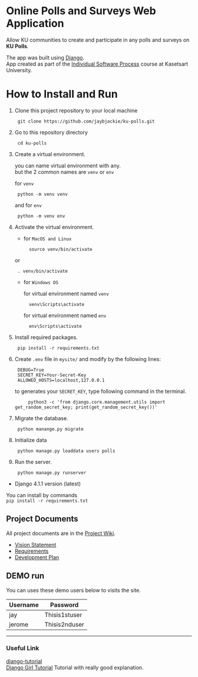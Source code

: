 # Online Polls and Surveys Web Application 

Allow KU communities to create and participate in any polls and surveys on **KU Polls**. <br>

The app was built using [Django](https://www.djangoproject.com/). <br>
App created as part of the [Individual Software Process](
https://cpske.github.io/ISP) course at Kasetsart University.

# How to Install and Run

1. Clone this project repository to your local machine

        git clone https://github.com/jaybjackie/ku-polls.git

2. Go to  this repository directory

        cd ku-polls

3. Create a virtual environment. <br>

    you can name virtual environment with any. <br>
    but the 2 common names are `venv` or `env`

    for `venv`

        python -m venv venv

    and for `env`
    
        python -m venv env

4. Activate the virtual environment.<br>

    - for `MacOS and Linux`<br>

            source venv/bin/activate

    or<br>
        
        . venv/bin/activate


    - for `Windows OS`<br>

        for virtual environment named `venv`

            venv\Scripts\activate
        
        for virtual environment named `env`

            env\Scripts\activate
5. Install required packages.

        pip install -r requirements.txt

6. Create `.env` file in `mysite/` and modify by the following lines:

        DEBUG=True
        SECRET_KEY=Your-Secret-Key
        ALLOWED_HOSTS=localhost,127.0.0.1
    
    to generates your `SECRET_KEY`, type following command in the terminal.

            python3 -c 'from django.core.management.utils import get_random_secret_key; print(get_random_secret_key())'

7. Migrate the database.

        python manange.py migrate

8. Initialize data

        python manage.py loaddata users polls

9. Run the server.

        python manage.py runserver

    
- Django 4.1.1 version (latest) <br>

You can install by commands <br>
`pip install -r requirements.txt`

## Project Documents

All project documents are in the [Project Wiki](../../wiki/Home).

- [Vision Statement](../../wiki/Vision%20Statement)<br>
- [Requirements](../../wiki/Requirements)<br>
- [Development Plan](../../wiki/Development%20Plan)<br>

## DEMO run
You can uses these demo users below to visits the site.

| Username  | Password  |
|-----------|-----------|
|   jay   | Thisis1stuser |
|   jerome   | Thisis2nduser |


***
### Useful Link
[django-tutorial](https://docs.djangoproject.com/en/4.1/intro/tutorial01/) <br>
[Django Girl Tutorial](https://tutorial.djangogirls.org/en/) Tutorial with really good explanation.